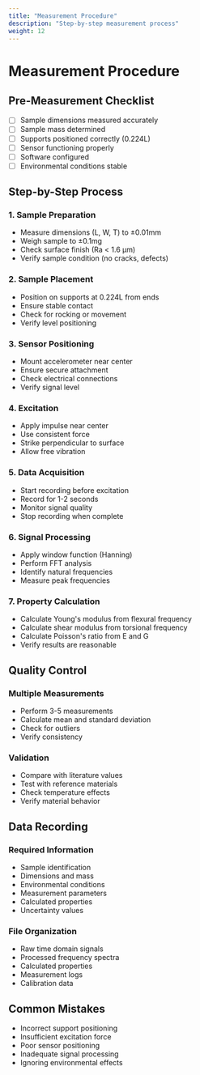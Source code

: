 ```yaml
---
title: "Measurement Procedure"
description: "Step-by-step measurement process"
weight: 12
---
```


# Measurement Procedure

## Pre-Measurement Checklist

- [ ] Sample dimensions measured accurately
- [ ] Sample mass determined
- [ ] Supports positioned correctly (0.224L)
- [ ] Sensor functioning properly
- [ ] Software configured
- [ ] Environmental conditions stable

## Step-by-Step Process

### 1. Sample Preparation
- Measure dimensions (L, W, T) to ±0.01mm
- Weigh sample to ±0.1mg
- Check surface finish (Ra < 1.6 μm)
- Verify sample condition (no cracks, defects)

### 2. Sample Placement
- Position on supports at 0.224L from ends
- Ensure stable contact
- Check for rocking or movement
- Verify level positioning

### 3. Sensor Positioning
- Mount accelerometer near center
- Ensure secure attachment
- Check electrical connections
- Verify signal level

### 4. Excitation
- Apply impulse near center
- Use consistent force
- Strike perpendicular to surface
- Allow free vibration

### 5. Data Acquisition
- Start recording before excitation
- Record for 1-2 seconds
- Monitor signal quality
- Stop recording when complete

### 6. Signal Processing
- Apply window function (Hanning)
- Perform FFT analysis
- Identify natural frequencies
- Measure peak frequencies

### 7. Property Calculation
- Calculate Young's modulus from flexural frequency
- Calculate shear modulus from torsional frequency
- Calculate Poisson's ratio from E and G
- Verify results are reasonable

## Quality Control

### Multiple Measurements
- Perform 3-5 measurements
- Calculate mean and standard deviation
- Check for outliers
- Verify consistency

### Validation
- Compare with literature values
- Test with reference materials
- Check temperature effects
- Verify material behavior

## Data Recording

### Required Information
- Sample identification
- Dimensions and mass
- Environmental conditions
- Measurement parameters
- Calculated properties
- Uncertainty values

### File Organization
- Raw time domain signals
- Processed frequency spectra
- Calculated properties
- Measurement logs
- Calibration data

## Common Mistakes

- Incorrect support positioning
- Insufficient excitation force
- Poor sensor positioning
- Inadequate signal processing
- Ignoring environmental effects
